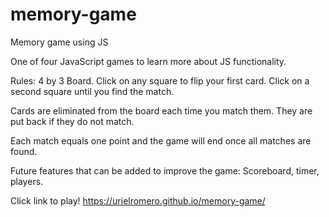# memory-game
Memory game using JS



One of four JavaScript games to learn more about JS functionality. 

Rules:
4 by 3 Board.
Click on any square to flip your first card. 
Click on a second square until you find the match. 

Cards are eliminated from the board each time you match them. 
They are put back if they do not match.

Each match equals one point and the game will end once all matches are found. 



Future features that can be added to improve the game: 
Scoreboard, timer, players.


Click link to play!
https://urielromero.github.io/memory-game/
